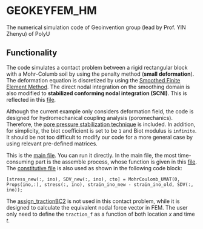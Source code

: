 # GEOKEYFEM_HM
The numerical simulation code of Geoinvention group (lead by Prof. YIN Zhenyu) of PolyU

## Functionality
The code simulates a contact problem between a rigid rectangular block with a Mohr-Columb soil by using the penalty method (**small deformation**). The deformation equation is discretized  by using the [Smoothed Finite Element Method](https://www.taylorfrancis.com/books/mono/10.1201/EBK1439820278/smoothed-finite-element-methods-liu-nguyen-trung). The direct nodal integration on the smoothing domain is also modified to **stabilized conforming nodal integration (SCNI)**. This is reflected in this [file](./assemble_stab.m).


Although the current example only considers deformation field, the code is designed for hydromechanical coupling analysis (poromechanics). Therefore, the [pore pressure stabilization technique](https://doi.org/10.1016/j.cma.2008.05.015) is included. In addition, for simplicity, the biot coefficient is set to be `1` and Biot modulus is `infinite`. It should be not too difficult to modify our code for a more general case by using relevant pre-defined matrices.


This is the [main file](./main_rigid_contact_prob.m). You can run it directly. In the main file, the most time-consuming part is the assemble process, whose function is given in this [file](./assemble_system.m). The [constitutive file](./MohrCoulomb_UMAT.m) is also used as shown in the following code block:
```
[stress_new(:, ino), SDV_new(:, ino), cto] = MohrCoulomb_UMAT(0, Props(ino,:), stress(:, ino), strain_ino_new - strain_ino_old, SDV(:, ino));
```

The [assign_tractionBC2](./assign_tractionBC2.m) is not used in this contact problem, while it is designed to calculate the equivalent nodal force vector in FEM. The user only need to define the `traction_f` as a function of both location *x* and time *t*.
